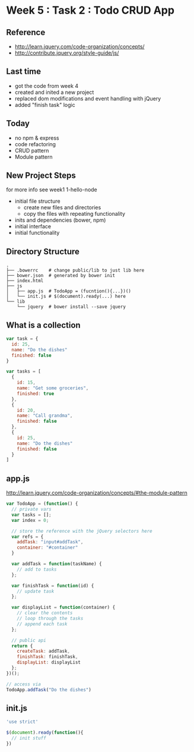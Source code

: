 # Week 5 : Task 2 : Todo CRUD App

## Reference
- http://learn.jquery.com/code-organization/concepts/
- http://contribute.jquery.org/style-guide/js/


## Last time
- got the code from week 4
- created and inited a new project
- replaced dom modifications and event handling with jQuery
- added "finish task" logic

## Today
- no npm & express
- code refactoring
- CRUD pattern
- Module pattern

## New Project Steps
for more info see week1 1-hello-node

- initial file structure
    - create new files and directories
    - copy the files with repeating functionality 
- inits and dependencies (bower, npm)
- initial interface 
- initial functionality


## Directory Structure

```
. 
├── .bowerrc    # change public/lib to just lib here
├── bower.json  # generated by bower init
├── index.html
├── js
│   ├── app.js  # TodoApp = (fucntion(){...})()
│   └── init.js # $(document).ready(...) here
└── lib
    └── jquery  # bower install --save jquery
```

## What is a collection

```js
var task = {
  id: 25,
  name: "Do the dishes"
  finished: false
}

var tasks = [
  {
    id: 15,
    name: "Get some groceries",
    finished: true
  },
  {
    id: 20,
    name: "Call grandma",
    finished: false
  },
  {
    id: 25,
    name: "Do the dishes"
    finished: false
  }
]
```

## app.js

http://learn.jquery.com/code-organization/concepts/#the-module-pattern

```js
var TodoApp = (function() {
  // private vars
  var tasks = [];
  var index = 0;

  // store the reference with the jQuery selectors here
  var refs = {
    addTask: "input#addTask",
    container: "#container"
  }

  var addTask = function(taskName) {
    // add to tasks
  };

  var finishTask = function(id) {
    // update task
  };

  var displayList = function(container) {
    // clear the contents
    // loop through the tasks
    // append each task
  };

  // public api
  return {
    createTask: addTask,
    finishTask: finishTask,
    displayList: displayList
  };
})();

// access via
TodoApp.addTask("Do the dishes")

```

## init.js

```js
'use strict'

$(document).ready(function(){
  // init stuff
})
```